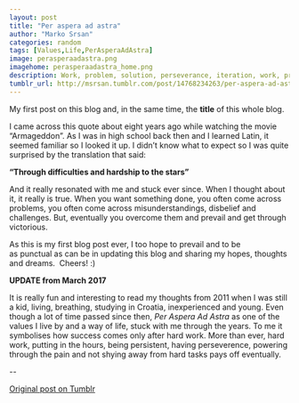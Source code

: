```yaml
---
layout: post
title: "Per aspera ad astra"
author: "Marko Srsan"
categories: random
tags: [Values,Life,PerAsperaAdAstra]
image: perasperaadastra.png
imagehome: perasperaadastra_home.png
description: Work, problem, solution, perseverance, iteration, work, problem, solution, success. 
tumblr_url: http://msrsan.tumblr.com/post/14768234263/per-aspera-ad-astra
---
```

My first post on this blog and, in the same time, the **title** of this whole blog. 

I came across this quote about eight years ago while watching the movie “Armageddon”. As I was in high school back then and I learned Latin, it seemed familiar so I looked it up. I didn’t know what to expect so I was quite surprised by the translation that said:

**“Through difficulties and hardship to the stars”** 

And it really resonated with me and stuck ever since. When I thought about it, it really is true. When you want something done, you often come across problems, you often come across misunderstandings, disbelief and challenges. But, eventually you overcome them and prevail and get through victorious. 

As this is my first blog post ever, I too hope to prevail and to be as punctual as can be in updating this blog and sharing my hopes, thoughts and dreams. 
Cheers! :)

**UPDATE from March 2017**

It is really fun and interesting to read my thoughts from 2011 when I was still a kid, living, breathing, studying in Croatia, inexperienced and young. Even though a lot of time passed since then, *Per Aspera Ad Astra* as one of the values I live by and a way of life, stuck with me through the years. To me it symbolises how success comes only after hard work. More than ever, hard work, putting in the hours, being persistent, having perseverence, powering through the pain and not shying away from hard tasks pays off eventually.

--

[Original post on Tumblr](http://msrsan.tumblr.com/post/14768234263/per-aspera-ad-astra)